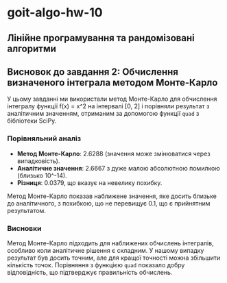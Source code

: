 # goit-algo-hw-10
## Лінійне програмування та рандомізовані алгоритми

## Висновок до завдання 2: Обчислення визначеного інтеграла методом Монте-Карло

У цьому завданні ми використали метод Монте-Карло для обчислення інтегралу функції f(x) = x^2 на інтервалі [0, 2] і порівняли результат з аналітичним значенням, отриманим за допомогою функції `quad` з бібліотеки SciPy.

### Порівняльний аналіз

- **Метод Монте-Карло**: 2.6288 (значення може змінюватися через випадковість).
- **Аналітичне значення**: 2.6667 з дуже малою абсолютною помилкою (близько 10^-14).
- **Різниця**: 0.0379, що вказує на невелику похибку.

Метод Монте-Карло показав наближене значення, яке досить близьке до аналітичного, з похибкою, що не перевищує 0.1, що є прийнятним результатом.

### Висновки

Метод Монте-Карло підходить для наближених обчислень інтегралів, особливо коли аналітичне рішення є складним. У нашому випадку результат був досить точним, але для кращої точності можна збільшити кількість точок. Порівняння з функцією `quad` показало добру відповідність, що підтверджує правильність обчислень.